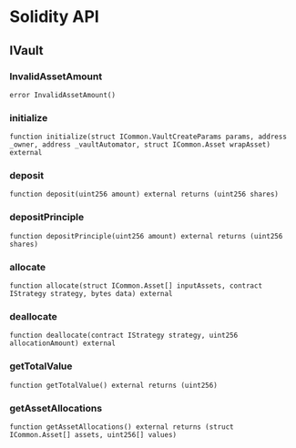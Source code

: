 # Solidity API

## IVault

### InvalidAssetAmount

```solidity
error InvalidAssetAmount()
```

### initialize

```solidity
function initialize(struct ICommon.VaultCreateParams params, address _owner, address _vaultAutomator, struct ICommon.Asset wrapAsset) external
```

### deposit

```solidity
function deposit(uint256 amount) external returns (uint256 shares)
```

### depositPrinciple

```solidity
function depositPrinciple(uint256 amount) external returns (uint256 shares)
```

### allocate

```solidity
function allocate(struct ICommon.Asset[] inputAssets, contract IStrategy strategy, bytes data) external
```

### deallocate

```solidity
function deallocate(contract IStrategy strategy, uint256 allocationAmount) external
```

### getTotalValue

```solidity
function getTotalValue() external returns (uint256)
```

### getAssetAllocations

```solidity
function getAssetAllocations() external returns (struct ICommon.Asset[] assets, uint256[] values)
```

